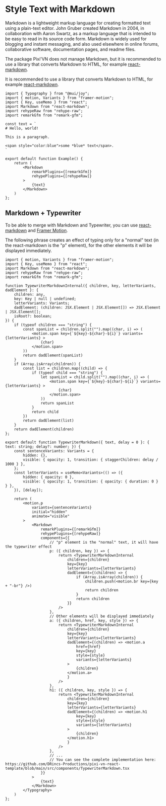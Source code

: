 # Style Text with Markdown

Markdown is a lightweight markup language for creating formatted text using a plain-text editor. John Gruber created Markdown in 2004, in collaboration with Aaron Swartz, as a markup language that is intended to be easy to read in its source code form. Markdown is widely used for blogging and instant messaging, and also used elsewhere in online forums, collaborative software, documentation pages, and readme files.

The package Pixi'VN does not manage Markdown, but it is recommended to use a library that converts Markdown to HTML, for example [react-markdown](https://www.npmjs.com/package/react-markdown).

It is recommended to use a library that converts Markdown to HTML, for example [react-markdown](https://www.npmjs.com/package/react-markdown).

```tsx
import { Typography } from "@mui/joy";
import { motion, Variants } from "framer-motion";
import { Key, useMemo } from "react";
import Markdown from "react-markdown";
import rehypeRaw from "rehype-raw";
import remarkGfm from "remark-gfm";

const text = `
# Hello, world!

This is a paragraph.

<span style="color:blue">some *blue* text</span>.
`

export default function Example() {
    return (
        <Markdown
            remarkPlugins={[remarkGfm]}
            rehypePlugins={[rehypeRaw]}
        >
            {text}
        </Markdown>
    )
};
```

## Markdown + Typewriter

To be able to merge with Markdown and Typewriter, you can use [react-markdown](https://www.npmjs.com/package/react-markdown) and [Framer Motion](https://www.framer.com/motion/).

The following phrase creates an effect of typing only for a "normal" text (in the react-markdown is the "p" element), for the other elements it will be displayed immediately.

```tsx
import { motion, Variants } from "framer-motion";
import { Key, useMemo } from "react";
import Markdown from "react-markdown";
import rehypeRaw from "rehype-raw";
import remarkGfm from "remark-gfm";

function TypewriterMarkdownInternal({ children, key, letterVariants, dadElement }: {
    children: any,
    key: Key | null | undefined;
    letterVariants: Variants;
    dadElement: (children: JSX.Element | JSX.Element[]) => JSX.Element | JSX.Element[];
    isRoot?: boolean;
}) {
    if (typeof children === "string") {
        const spanList = children.split("").map((char, i) => (
            <motion.span key={`${key}-${char}-${i}`} variants={letterVariants} >
                {char}
            </motion.span>
        ))
        return dadElement(spanList)
    }
    if (Array.isArray(children)) {
        const list = children.map((child) => {
            if (typeof child === "string") {
                let spanList = child.split("").map((char, i) => (
                    <motion.span key={`${key}-${char}-${i}`} variants={letterVariants} >
                        {char}
                    </motion.span>
                ))
                return spanList
            }
            return child
        })
        return dadElement(list)
    }
    return dadElement(children)
};

export default function TypewriterMarkdown({ text, delay = 0 }: { text: string; delay?: number; }) {
    const sentenceVariants: Variants = {
        hidden: {},
        visible: { opacity: 1, transition: { staggerChildren: delay / 1000 } },
    };
    const letterVariants = useMemo<Variants>(() => ({
        hidden: { opacity: 0 },
        visible: { opacity: 1, transition: { opacity: { duration: 0 } } },
    }), [delay]);

    return (
        <motion.p
            variants={sentenceVariants}
            initial="hidden"
            animate="visible"
        >
            <Markdown
                remarkPlugins={[remarkGfm]}
                rehypePlugins={[rehypeRaw]}
                components={{
                    // "p" element is the "normal" text, it will have the typewriter effect
                    p: ({ children, key }) => {
                        return <TypewriterMarkdownInternal
                            children={children}
                            key={key}
                            letterVariants={letterVariants}
                            dadElement={(children) => {
                                if (Array.isArray(children)) {
                                    children.push(<motion.br key={key + "-br"} />)
                                    return children
                                }
                                return children
                            }}
                        />
                    },
                    // Other elements will be displayed immediately
                    a: ({ children, href, key, style }) => {
                        return <TypewriterMarkdownInternal
                            children={children}
                            key={key}
                            letterVariants={letterVariants}
                            dadElement={(children) => <motion.a
                                href={href}
                                key={key}
                                style={style}
                                variants={letterVariants}
                            >
                                {children}
                            </motion.a>
                            }
                        />
                    },
                    h1: ({ children, key, style }) => {
                        return <TypewriterMarkdownInternal
                            children={children}
                            key={key}
                            letterVariants={letterVariants}
                            dadElement={(children) => <motion.h1
                                key={key}
                                style={style}
                                variants={letterVariants}
                            >
                                {children}
                            </motion.h1>
                            }
                        />
                    },
                    // ...
                    // You can see the complete implementation here: https://github.com/DRincs-Productions/pixi-vn-react-template/blob/main/src/components/TypewriterMarkdown.tsx
                }}
            >
                {text}
            </Markdown>
        </Typography>
    )
};
```
